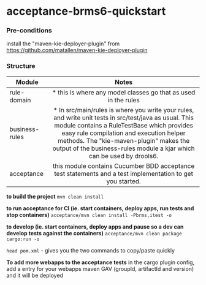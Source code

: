 acceptance-brms6-quickstart
===========================

### Pre-conditions
install the "maven-kie-deployer-plugin" from https://github.com/matallen/maven-kie-deployer-plugin


### Structure
| Module         | Notes         |
| -------------  |:-------------:|
| rule-domain    | * this is where any model classes go that as used in the rules |
| business-rules | * In src/main/rules is where you write your rules, and write unit tests in src/test/java as usual. This module contains a RuleTestBase which provides easy rule compilation and execution helper methods. The "kie-maven-plugin" makes the output of the business-rules module a kjar which can be used by drools6. |
| acceptance     | this module contains Cucumber BDD acceptance test statements and a test implementation to get you started. |


**to build the project**
```mvn clean install```

**to run acceptance for CI (ie. start containers, deploy apps, run tests and stop containers)**
```acceptance/mvn clean install -Pbrms,itest -o```

**to develop (ie. start containers, deploy apps and pause so a dev can develop tests against the containers)**
```acceptance/mvn clean package cargo:run -o```

`head pom.xml` - gives you the two commands to copy/paste quickly


**To add more webapps to the acceptance tests**
in the cargo plugin config, add a <deployable> entry for your webapps maven GAV (groupId, artifactId and version) and it will be deployed


